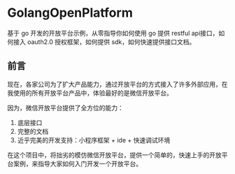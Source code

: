 # GolangOpenPlatform

基于 go 开发的开放平台示例，从零指导你如何使用 go 提供 restful api接口，如何接入 oauth2.0 授权框架，如何提供 sdk，如何快速提供接口文档。

## 前言

现在，各家公司为了扩大产品能力，通过开放平台的方式接入了许多外部应用，在我使用的所有开放平台产品中，体验最好的是微信开放平台。

因为，微信开放平台提供了全方位的能力：

1. 底层接口
2. 完整的文档
3. 近乎完美的开发支持：小程序框架 + ide + 快速调试环境

在这个项目中，将拙劣的模仿微信开放平台，提供一个简单的，快速上手的开放平台案例，来指导大家如何入门开发一个开放平台。
